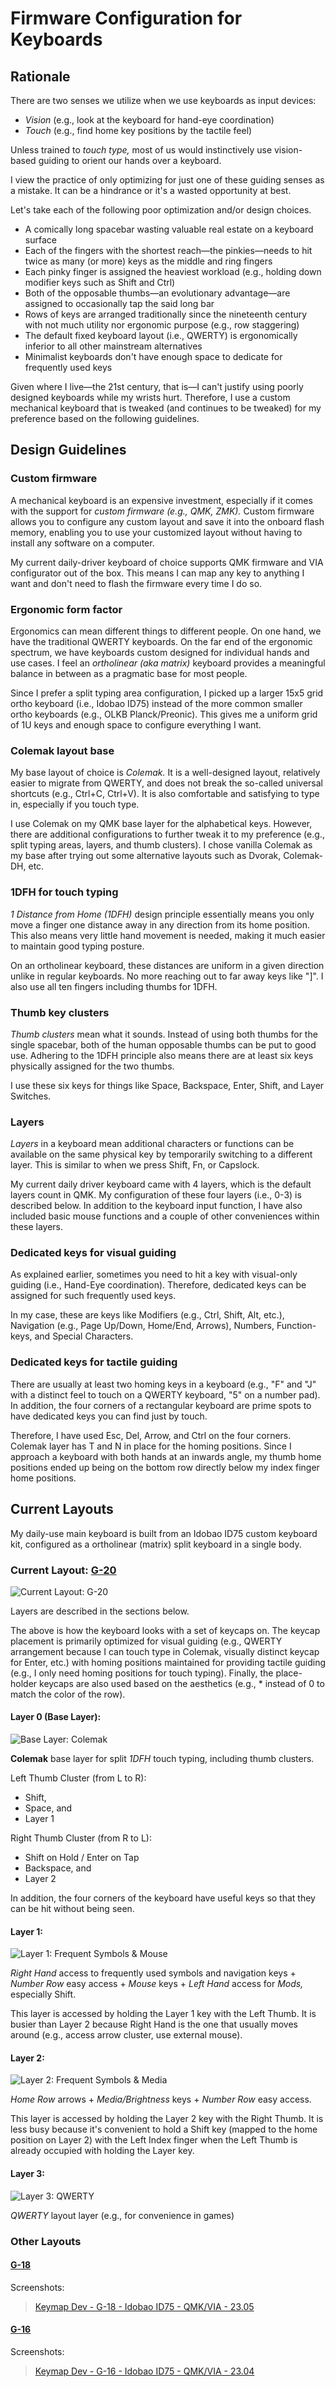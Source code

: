 # Firmware Configuration for Keyboards

## Rationale
There are two senses we utilize when we use keyboards as input devices:
- _Vision_ (e.g., look at the keyboard for hand-eye coordination)
- _Touch_ (e.g., find home key positions by the tactile feel)

Unless trained to _touch type,_ most of us would instinctively use vision-based guiding to orient our hands over a keyboard.

I view the practice of only optimizing for just one of these guiding senses as a mistake. It can be a hindrance or it's a wasted opportunity at best.

Let's take each of the following poor optimization and/or design choices.
- A comically long spacebar wasting valuable real estate on a keyboard surface
- Each of the fingers with the shortest reach—the pinkies—needs to hit twice as many (or more) keys as the middle and ring fingers
- Each pinky finger is assigned the heaviest workload (e.g., holding down modifier keys such as Shift and Ctrl)
- Both of the opposable thumbs—an evolutionary advantage—are assigned to occasionally tap the said long bar
- Rows of keys are arranged traditionally since the nineteenth century with not much utility nor ergonomic purpose (e.g., row staggering)
- The default fixed keyboard layout (i.e., QWERTY) is ergonomically inferior to all other mainstream alternatives
- Minimalist keyboards don't have enough space to dedicate for frequently used keys

Given where I live—the 21st century, that is—I can't justify using poorly designed keyboards while my wrists hurt. Therefore, I use a custom mechanical keyboard that is tweaked (and continues to be tweaked) for my preference based on the following guidelines.


## Design Guidelines
### Custom firmware
A mechanical keyboard is an expensive investment, especially if it comes with the support for _custom firmware (e.g., QMK, ZMK)._ Custom firmware allows you to configure any custom layout and save it into the onboard flash memory, enabling you to use your customized layout without having to install any software on a computer.

My current daily-driver keyboard of choice supports QMK firmware and VIA configurator out of the box. This means I can map any key to anything I want and don't need to flash the firmware every time I do so.

### Ergonomic form factor
Ergonomics can mean different things to different people. On one hand, we have the traditional QWERTY keyboards. On the far end of the ergonomic spectrum, we have keyboards custom designed for individual hands and use cases. I feel an _ortholinear (aka matrix)_ keyboard provides a meaningful balance in between as a pragmatic base for most people.

Since I prefer a split typing area configuration, I picked up a larger 15x5 grid ortho keyboard (i.e., Idobao ID75) instead of the more common smaller ortho keyboards (e.g., OLKB Planck/Preonic). This gives me a uniform grid of 1U keys and enough space to configure everything I want.

### Colemak layout base
My base layout of choice is _Colemak._ It is a well-designed layout, relatively easier to migrate from QWERTY, and does not break the so-called universal shortcuts (e.g., Ctrl+C, Ctrl+V). It is also comfortable and satisfying to type in, especially if you touch type.

I use Colemak on my QMK base layer for the alphabetical keys. However, there are additional configurations to further tweak it to my preference (e.g., split typing areas, layers, and thumb clusters).  I chose vanilla Colemak as my base after trying out some alternative layouts such as Dvorak, Colemak-DH, etc.

### 1DFH for touch typing
_1 Distance from Home (1DFH)_ design principle essentially means you only move a finger one distance away in any direction from its home position. This also means very little hand movement is needed, making it much easier to maintain good typing posture.

On an ortholinear keyboard, these distances are uniform in a given direction unlike in regular keyboards. No more reaching out to far away keys like "]". I also use all ten fingers including thumbs for 1DFH. 

### Thumb key clusters
_Thumb clusters_ mean what it sounds. Instead of using both thumbs for the single spacebar, both of the human opposable thumbs can be put to good use. Adhering to the 1DFH principle also means there are at least six keys physically assigned for the two thumbs.

I use these six keys for things like Space, Backspace, Enter, Shift, and Layer Switches.

### Layers
_Layers_ in a keyboard mean additional characters or functions can be available on the same physical key by temporarily switching to a different layer. This is similar to when we press Shift, Fn, or Capslock.

My current daily driver keyboard came with 4 layers, which is the default layers count in QMK. My configuration of these four layers (i.e., 0-3) is described below. In addition to the keyboard input function, I have also included basic mouse functions and a couple of other conveniences within these layers.

### Dedicated keys for visual guiding
As explained earlier, sometimes you need to hit a key with visual-only guiding (i.e., Hand-Eye coordination). Therefore, dedicated keys can be assigned for such frequently used keys.

In my case, these are keys like Modifiers (e.g., Ctrl, Shift, Alt, etc.), Navigation (e.g., Page Up/Down, Home/End, Arrows), Numbers, Function-keys, and Special Characters.

### Dedicated keys for tactile guiding
There are usually at least two homing keys in a keyboard (e.g., "F" and "J" with a distinct feel to touch on a QWERTY keyboard, "5" on a number pad). In addition, the four corners of a rectangular keyboard are prime spots to have dedicated keys you can find just by touch.

Therefore, I have used Esc, Del, Arrow, and Ctrl on the four corners. Colemak layer has T and N in place for the homing positions. Since I approach a keyboard with both hands at an inwards angle, my thumb home positions ended up being on the bottom row directly below my index finger home positions.


## Current Layouts
My daily-use main keyboard is built from an Idobao ID75 custom keyboard kit, configured as a ortholinear (matrix) split keyboard in a single body.

### Current Layout: [G-20](Idobao%20ID75/G-20.json)
![Current Layout: G-20](https://i.imgur.com/3jjpQfM.png)

Layers are described in the sections below.

The above is how the keyboard looks with a set of keycaps on. The keycap placement is primarily optimized for visual guiding (e.g., QWERTY arrangement because I can touch type in Colemak, visually distinct keycap for Enter, etc.) with homing positions maintained for providing tactile guiding (e.g., I only need homing positions for touch typing). Finally, the place-holder keycaps are also used based on the aesthetics (e.g., * instead of 0 to match the color of the row).

#### Layer 0 (Base Layer):
![Base Layer: Colemak](https://i.imgur.com/kA7oK61.png)

__Colemak__ base layer for split _1DFH_ touch typing, including thumb clusters.

Left Thumb Cluster (from L to R):
- Shift,
- Space, and
- Layer 1

Right Thumb Cluster (from R to L):
- Shift on Hold / Enter on Tap
- Backspace, and
- Layer 2

In addition, the four corners of the keyboard have useful keys so that they can be hit without being seen.

#### Layer 1:
![Layer 1: Frequent Symbols & Mouse](https://i.imgur.com/YuLDkbT.png)

_Right Hand_ access to frequently used symbols and navigation keys + _Number Row_ easy access + _Mouse_ keys + _Left Hand_ access for _Mods,_ especially Shift. 

This layer is accessed by holding the Layer 1 key with the Left Thumb. It is busier than Layer 2 because Right Hand is the one that usually moves around (e.g., access arrow cluster, use external mouse).

#### Layer 2:
![Layer 2: Frequent Symbols & Media](https://i.imgur.com/Polca1O.png)

_Home Row_ arrows + _Media/Brightness_ keys + _Number Row_ easy access.

This layer is accessed by holding the Layer 2 key with the Right Thumb. It is less busy because it's convenient to hold a Shift key (mapped to the home position on Layer 2) with the Left Index finger when the Left Thumb is already occupied with holding the Layer key.

#### Layer 3:
![Layer 3: QWERTY](https://i.imgur.com/cAzEeD1.png)

_QWERTY_ layout layer (e.g., for convenience in games)


### Other Layouts

#### [G-18](Idobao%20ID75/Previous%20Layouts/G-18.json)
Screenshots:
<blockquote class="imgur-embed-pub" lang="en" data-id="a/WfUXuTO"  ><a href="//imgur.com/a/WfUXuTO">Keymap Dev - G-18 - Idobao ID75 - QMK/VIA - 23.05</a></blockquote>

#### [G-16](Idobao%20ID75/Previous%20Layouts/G-16.json)
Screenshots:
<blockquote class="imgur-embed-pub" lang="en" data-id="a/n7rGcCq"  ><a href="//imgur.com/a/n7rGcCq">Keymap Dev - G-16 - Idobao ID75 -  QMK/VIA - 23.04</a></blockquote>
